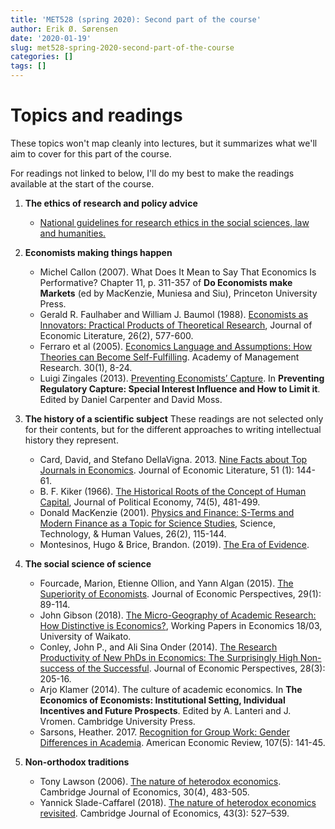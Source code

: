 ```yaml
---
title: 'MET528 (spring 2020): Second part of the course'
author: Erik Ø. Sørensen
date: '2020-01-19'
slug: met528-spring-2020-second-part-of-the-course
categories: []
tags: []
---
```


# Topics and readings

These topics won't map cleanly into lectures, but it summarizes what we'll aim
to cover for this part of the course. 

For readings not linked to below, I'll do my best to make the 
readings available at the start of the course. 

1. **The ethics of research and policy advice**
    - [National guidelines for research ethics in the social sciences, law and humanities.](https://www.etikkom.no/en/ethical-guidelines-for-research/guidelines-for-research-ethics-in-the-social-sciences--humanities-law-and-theology/)
2. **Economists making things happen**
    -  Michel Callon (2007). What Does It Mean to Say That Economics Is Performative? Chapter 11, p. 311-357 of **Do Economists make Markets** (ed by MacKenzie, Muniesa and Siu), Princeton University Press.
    - Gerald R. Faulhaber and William J. Baumol (1988). [Economists as Innovators: Practical Products of Theoretical Research](https://www.jstor.org/stable/2726363), Journal of Economic Literature, 26(2), 577-600.
    - Ferraro et al (2005). [Economics Language and Assumptions: How Theories can Become Self-Fulfilling](http://amr.aom.org/content/30/1/8.short). Academy of Management Research. 30(1), 8-24.
    - Luigi Zingales (2013). [Preventing Economists’ Capture](http://faculty.chicagobooth.edu/luigi.zingales/papers/research/Preventing_Economists_Capture.pdf). In **Preventing Regulatory Capture: Special Interest Influence and How to Limit it**. Edited by Daniel Carpenter and David Moss.
3. **The history of a scientific subject** These readings are not selected
only for their contents, but for the different approaches to writing intellectual history they represent.
    -  Card, David, and Stefano DellaVigna. 2013. [Nine Facts about Top Journals in Economics](https://www.jstor.org/stable/23644706). Journal of Economic Literature, 51 (1): 144-61.
    - B. F. Kiker (1966). [The Historical Roots of the Concept of Human Capital](https://doi.org/10.1086/259201), Journal of Political Economy, 74(5), 481-499.
    - Donald MacKenzie (2001). [Physics and Finance: S-Terms and Modern Finance as a Topic for Science Studies](https://doi.org/10.1177%2F016224390102600201), Science, Technology, & Human Values, 26(2), 115-144.
    - Montesinos, Hugo & Brice, Brandon. (2019). [The Era of Evidence](https://www.researchgate.net/publication/318600096_The_Era_of_Evidence). 
4. **The social science of science**
    - Fourcade, Marion, Etienne Ollion, and Yann Algan (2015). [The Superiority of Economists](https://www.aeaweb.org/articles?id=10.1257/jep.29.1.89). Journal of Economic Perspectives, 29(1): 89-114.
    - John Gibson (2018). [The Micro-Geography of Academic Research: How Distinctive is Economics?](ftp://wms-webappsprod.mngt.waikato.ac.nz/RePEc/wai/econwp/1803.pdf), Working Papers in Economics 18/03, University of Waikato.
    -  Conley, John P., and Ali Sina Onder (2014). [The Research Productivity of New PhDs in Economics: The Surprisingly High Non-success of the Successful](https://www.aeaweb.org/articles?id=10.1257/jep.28.3.205). Journal of Economic Perspectives, 28(3): 205-16.
    - Arjo Klamer (2014). The culture of academic economics. In **The Economics of Economists: Institutional Setting, Individual Incentives and Future Prospects**. Edited by A. Lanteri and J. Vromen. Cambridge University Press.
    - Sarsons, Heather. 2017. [Recognition for Group Work: Gender Differences in Academia](https://www.aeaweb.org/articles?id=10.1257/aer.p20171126). American Economic Review, 107(5): 141-45.

5. **Non-orthodox traditions**
    - Tony Lawson (2006). [The nature of heterodox economics](https://academic.oup.com/cje/article/30/4/483/1713645). Cambridge Journal of Economics, 30(4), 483-505.
    - Yannick Slade-Caffarel (2018). [The nature of heterodox economics revisited](https://doi.org/10.1093/cje/bey043). Cambridge Journal of Economics, 43(3): 527–539.
